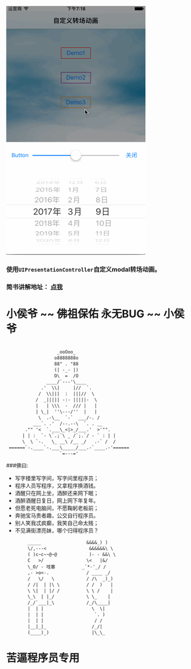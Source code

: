 
![效果图](https://github.com/HouWan/CustomModalAnimation/blob/master/iOSApp3.gif)

### 使用`UIPresentationController`自定义modal转场动画。
### 简书讲解地址： [点我](http://www.jianshu.com/p/a7335474651c)

# 小侯爷 ~~ 佛祖保佑   永无BUG ~~ 小侯爷
```

                   _ooOoo_
                  o8888888o
                  88" . "88
                  (| -_- |)
                  O\  =  /O
               ____/`---'\____
             .'  \\|     |//  `.
            /  \\|||  :  |||//  \
           /  _||||| -:- |||||-  \
           |   | \\\  -  /// |   |
           | \_|  ''\---/''  |   |
            \  .-\__  `-`  ___/-. /
          ___`. .'  /--.--\  `. . __
       ."" '<  `.___\_<|>_/___.'  >'"".
      | | :  `- \`.;`\ _ /`;.`/ - ` : | |
      \  \ `-.   \_ __\ /__ _/   .-` /  /
 ======`-.____`-.___\_____/___.-`____.-'======
                    `=---='
```
 
###佛曰:
- 写字楼里写字间，写字间里程序员；
- 程序人员写程序，又拿程序换酒钱。
- 酒醒只在网上坐，酒醉还来网下眠；
- 酒醉酒醒日复日，网上网下年复年。
- 但愿老死电脑间，不愿鞠躬老板前；
- 奔驰宝马贵者趣，公交自行程序员。
- 别人笑我忒疯癫，我笑自己命太贱；
- 不见满街漂亮妹，哪个归得程序员？


```
        _____                 &&&&_) )
        \/,---<                &&&&&&\ \
        ( )c~c~~@~@            )- - &&\ \
        C   >/                \<   |&/
        \_O/ - 哇塞          _`*-'_/ /
        ,- >o<-.              / ____ _/
        /   \/   \            / /\  _)_)
        / /|  | |\ \          / /  )   |
        \ \|  | |/ /          \ \ /    |
        \_\  | |_/            \ \_    |
        /_/`___|_\            /_/\____|
        |  | |                  \  \|
        |  | |                   `. )
        |  | |                   / /
        |__|_|_                 /_/|
        (____)_)                |\_\_                
```


# 苦逼程序员专用